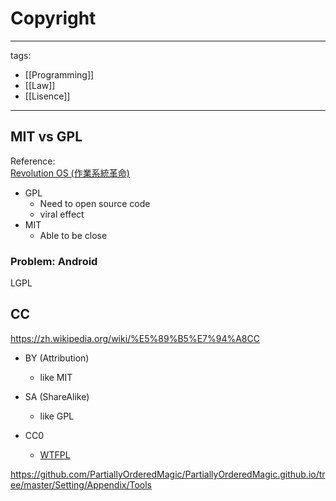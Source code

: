 # Copyright

---
tags:
  - [[Programming]]
  - [[Law]]
  - [[Lisence]]
---


## MIT vs GPL

Reference:  
[Revolution OS (作業系統革命)](https://www.youtube.com/watch?v=vWwvh3036Fw)

* GPL
  * Need to open source code
  * viral effect
* MIT
  * Able to be close


### Problem: Android
LGPL

## CC
https://zh.wikipedia.org/wiki/%E5%89%B5%E7%94%A8CC

* BY (Attribution)
  * like MIT

* SA (ShareAlike)
  * like GPL

* CC0
  * [WTFPL](https://zh.wikipedia.org/wiki/WTFPL)

https://github.com/PartiallyOrderedMagic/PartiallyOrderedMagic.github.io/tree/master/Setting/Appendix/Tools
